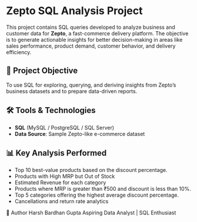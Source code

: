# Zepto SQL Analysis Project

This project contains SQL queries developed to analyze business and customer data for **Zepto**, a fast-commerce delivery platform. The objective is to generate actionable insights for better decision-making in areas like sales performance, product demand, customer behavior, and delivery efficiency.

## 📌 Project Objective

To use SQL for exploring, querying, and deriving insights from Zepto’s business datasets and to prepare data-driven reports.

## 🛠️ Tools & Technologies

- **SQL** (MySQL / PostgreSQL / SQL Server)
- **Data Source**: Sample Zepto-like e-commerce dataset

## 📊 Key Analysis Performed

- Top 10 best-value products based on the discount percentage.
- Products with High MRP but Out of Stock
- Estimated Revenue for each category
- Products where MRP is greater than ₹500 and discount is less than 10%.
- Top 5 categories offering the highest average discount percentage.
- Cancellations and return rate analytics

🚀 Author
Harsh Bardhan Gupta
Aspiring Data Analyst | SQL Enthusiast
